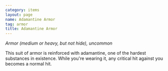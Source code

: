 ```yaml
---
category: items
layout: page
name: Adamantine Armor
tag: armor
title: Adamantine Armor 
---
```

_Armor (medium or heavy, but not hide), uncommon_ 

This suit of armor is reinforced with adamantine, one of the hardest substances in existence. While you're wearing it, any critical hit against you becomes a normal hit. 
